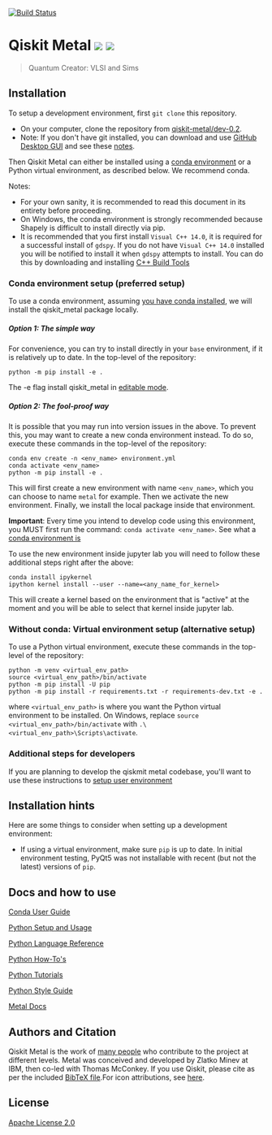 ﻿﻿﻿﻿﻿﻿﻿﻿﻿﻿﻿﻿﻿﻿﻿﻿﻿﻿﻿﻿[![Build Status](https://travis.ibm.com/IBM-Q-Restricted-Research/qiskit-metal.svg?token=p3Ak3Pz4fK3rsU99vhd2&branch=master)](https://travis.ibm.com/IBM-Q-Restricted-Research/qiskit-metal)# Qiskit Metal [![](https://badges.frapsoft.com/os/v1/open-source.png?v=103)](https://github.com/zlatko-minev/pyEPR) [![](https://cdn.rawgit.com/sindresorhus/awesome/d7305f38d29fed78fa85652e3a63e154dd8e8829/media/badge.svg)](https://github.com/zlatko-minev/pyEPR)>  Quantum Creator: VLSI and Sims ## InstallationTo setup a development environment, first `git clone` this repository.* On your computer, clone the repository from [qiskit-metal/dev-0.2](https://github.ibm.com/IBM-Q-Restricted-Research/qiskit-metal/edit/v0.2-dev/).* Note: If you don't have git installed, you can download and use [GitHub Desktop GUI](https://desktop.github.com/) and see these [notes](https://help.github.com/en/desktop/contributing-to-projects/cloning-a-repository-from-github-to-github-desktop).Then Qiskit Metal can either be installed using a [conda environment](https://docs.conda.io/en/latest/miniconda.html) or a Python virtual environment, as described below. We recommend conda. Notes:* For your own sanity, it is recommended to read this document in its entirety before proceeding.* On Windows, the conda environment is strongly recommended because Shapely is difficult to install directly via pip.* It is recommended that you first install `Visual C++ 14.0`, it is required for a successful install of `gdspy`.  If you do not have `Visual C++ 14.0` installed you will be notified to install it when `gdspy` attempts to install.  You can do this by downloading and installing [C++ Build Tools](https://visualstudio.microsoft.com/visual-cpp-build-tools/)### Conda environment setup (preferred setup)To use a conda environment, assuming [you have conda installed](https://docs.conda.io/projects/conda/en/latest/user-guide/install/), we will install the qiskit_metal package locally. ##### Option 1: The simple wayFor convenience, you can try to install directly in your `base` environment, if it is relatively up to date.  In the top-level of the repository:```python -m pip install -e .```The -e flag install qiskit\_metal in [editable mode](https://pip.pypa.io/en/stable/reference/pip_install/#cmdoption-e).##### Option 2: The fool-proof wayIt is possible that you may run into version issues in the above.  To prevent this, you may want to create a new conda environment instead.  To do so, execute these commands in the top-level of the repository:```conda env create -n <env_name> environment.ymlconda activate <env_name>python -m pip install -e .```This will first create a new environment with name `<env_name>`, which you can choose to name `metal` for example.  Then we activate the new environment.  Finally, we install the local package inside that environment.**Important**: Every time you intend to develop code using this environment, you MUST first run the command: `conda activate <env_name>`.  See what a [conda environment is](https://docs.conda.io/projects/conda/en/latest/user-guide/tasks/manage-environments.html)To use the new environment inside jupyter lab you will need to follow these additional steps right after the above:```conda install ipykernelipython kernel install --user --name=<any_name_for_kernel>```This will create a kernel based on the environment that is "active" at the moment and you will be able to select that kernel inside jupyter lab.### Without conda: Virtual environment setup (alternative setup)To use a Python virtual environment, execute these commands in the top-level of the repository:```python -m venv <virtual_env_path>source <virtual_env_path>/bin/activatepython -m pip install -U pippython -m pip install -r requirements.txt -r requirements-dev.txt -e .```where `<virtual_env_path>` is where you want the Python virtual environment to be installed.On Windows, replace `source <virtual_env_path>/bin/activate` with `.\<virtual_env_path>\Scripts\activate`.### Additional steps for developersIf you are planning to develop the qiskmit metal codebase, you'll want to use these instructions to [setup user environment](/docs/NEW_DEVELOPER_SETUP.md)## Installation hintsHere are some things to consider when setting up a development environment:* If using a virtual environment, make sure `pip` is up to date. In initial environment testing, PyQt5 was not installable with recent (but not the latest) versions of `pip`.## Docs and how to use[Conda User Guide](https://docs.conda.io/projects/conda/en/latest/user-guide/tasks/manage-environments.html)[Python Setup and Usage](https://docs.python.org/3/using/)[Python Language Reference](https://docs.python.org/3/reference/index.html)[Python How-To's](https://docs.python.org/3/howto/index.html)[Python Tutorials](https://docs.python.org/3/tutorial/index.html)[Python Style Guide](https://www.python.org/dev/peps/pep-0008/)[Metal Docs](/docs)## Authors and CitationQiskit Metal is the work of [many people](https://github.ibm.com/IBM-Q-Restricted-Research/qiskit-metal/pulse/monthly) who contribute to the project at different levels. Metal was conceived and developed by Zlatko Minev at IBM, then co-led with Thomas McConkey. If you use Qiskit, please cite as per the included [BibTeX file](https://github.com/Qiskit/qiskit/blob/master/Qiskit.bib).For icon attributions, see [here](/qiskit_metal/_gui/_imgs/icon_attributions.txt).## License[Apache License 2.0](LICENSE.txt)